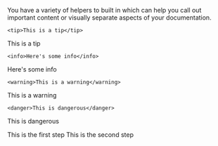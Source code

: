 You have a variety of helpers to built in which can help you call out important content or visually separate aspects of your documentation.

```
<tip>This is a tip</tip>
```
<tip>This is a tip</tip>

```
<info>Here's some info</info>
```
<info>Here's some info</info>

```
<warning>This is a warning</warning>
```
<warning>This is a warning</warning>

```
<danger>This is dangerous</danger>
```
<danger>This is dangerous</danger>

<step>This is the first step</step>
<step>This is the second step</step>
